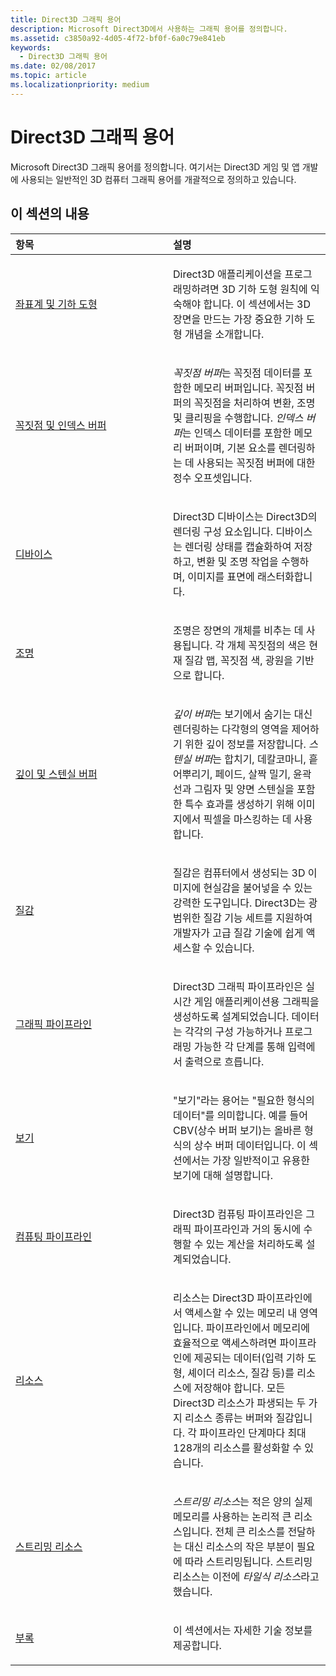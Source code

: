 ```yaml
---
title: Direct3D 그래픽 용어
description: Microsoft Direct3D에서 사용하는 그래픽 용어를 정의합니다.
ms.assetid: c3850a92-4d05-4f72-bf0f-6a0c79e841eb
keywords:
  - Direct3D 그래픽 용어
ms.date: 02/08/2017
ms.topic: article
ms.localizationpriority: medium
---
```

# <a name="direct3d-graphics-glossary"></a>Direct3D 그래픽 용어


Microsoft Direct3D 그래픽 용어를 정의합니다. 여기서는 Direct3D 게임 및 앱 개발에 사용되는 일반적인 3D 컴퓨터 그래픽 용어를 개괄적으로 정의하고 있습니다.

## <a name="span-idin-this-sectionspanin-this-section"></a><span id="in-this-section"></span>이 섹션의 내용


<table>
<colgroup>
<col width="50%" />
<col width="50%" />
</colgroup>
<thead>
<tr class="header">
<th align="left">항목</th>
<th align="left">설명</th>
</tr>
</thead>
<tbody>
<tr class="odd">
<td align="left"><p><a href="coordinate-systems-and-geometry.md">좌표계 및 기하 도형</a></p></td>
<td align="left"><p>Direct3D 애플리케이션을 프로그래밍하려면 3D 기하 도형 원칙에 익숙해야 합니다. 이 섹션에서는 3D 장면을 만드는 가장 중요한 기하 도형 개념을 소개합니다.</p></td>
</tr>
<tr class="even">
<td align="left"><p><a href="vertex-and-index-buffers.md">꼭짓점 및 인덱스 버퍼</a></p></td>
<td align="left"><p><em>꼭짓점 버퍼</em>는 꼭짓점 데이터를 포함한 메모리 버퍼입니다. 꼭짓점 버퍼의 꼭짓점을 처리하여 변환, 조명 및 클리핑을 수행합니다. <em>인덱스 버퍼</em>는 인덱스 데이터를 포함한 메모리 버퍼이며, 기본 요소를 렌더링하는 데 사용되는 꼭짓점 버퍼에 대한 정수 오프셋입니다.</p></td>
</tr>
<tr class="odd">
<td align="left"><p><a href="devices.md">디바이스</a></p></td>
<td align="left"><p>Direct3D 디바이스는 Direct3D의 렌더링 구성 요소입니다. 디바이스는 렌더링 상태를 캡슐화하여 저장하고, 변환 및 조명 작업을 수행하며, 이미지를 표면에 래스터화합니다.</p></td>
</tr>
<tr class="even">
<td align="left"><p><a href="lights-and-materials.md">조명</a></p></td>
<td align="left"><p>조명은 장면의 개체를 비추는 데 사용됩니다. 각 개체 꼭짓점의 색은 현재 질감 맵, 꼭짓점 색, 광원을 기반으로 합니다.</p></td>
</tr>
<tr class="odd">
<td align="left"><p><a href="depth-and-stencil-buffers.md">깊이 및 스텐실 버퍼</a></p></td>
<td align="left"><p><em>깊이 버퍼</em>는 보기에서 숨기는 대신 렌더링하는 다각형의 영역을 제어하기 위한 깊이 정보를 저장합니다. <em>스텐실 버퍼</em>는 합치기, 데칼코마니, 흩어뿌리기, 페이드, 살짝 밀기, 윤곽선과 그림자 및 양면 스텐실을 포함한 특수 효과를 생성하기 위해 이미지에서 픽셀을 마스킹하는 데 사용합니다.</p></td>
</tr>
<tr class="even">
<td align="left"><p><a href="textures.md">질감</a></p></td>
<td align="left"><p>질감은 컴퓨터에서 생성되는 3D 이미지에 현실감을 불어넣을 수 있는 강력한 도구입니다. Direct3D는 광범위한 질감 기능 세트를 지원하여 개발자가 고급 질감 기술에 쉽게 액세스할 수 있습니다.</p></td>
</tr>
<tr class="odd">
<td align="left"><p><a href="graphics-pipeline.md">그래픽 파이프라인</a></p></td>
<td align="left"><p>Direct3D 그래픽 파이프라인은 실시간 게임 애플리케이션용 그래픽을 생성하도록 설계되었습니다. 데이터는 각각의 구성 가능하거나 프로그래밍 가능한 각 단계를 통해 입력에서 출력으로 흐릅니다.</p></td>
</tr>
<tr class="even">
<td align="left"><p><a href="views.md">보기</a></p></td>
<td align="left"><p>&quot;보기&quot;라는 용어는 &quot;필요한 형식의 데이터&quot;를 의미합니다. 예를 들어 CBV(상수 버퍼 보기)는 올바른 형식의 상수 버퍼 데이터입니다. 이 섹션에서는 가장 일반적이고 유용한 보기에 대해 설명합니다.</p></td>
</tr>
<tr class="odd">
<td align="left"><p><a href="compute-pipeline.md">컴퓨팅 파이프라인</a></p></td>
<td align="left"><p>Direct3D 컴퓨팅 파이프라인은 그래픽 파이프라인과 거의 동시에 수행할 수 있는 계산을 처리하도록 설계되었습니다.</p></td>
</tr>
<tr class="even">
<td align="left"><p><a href="resources.md">리소스</a></p></td>
<td align="left"><p>리소스는 Direct3D 파이프라인에서 액세스할 수 있는 메모리 내 영역입니다. 파이프라인에서 메모리에 효율적으로 액세스하려면 파이프라인에 제공되는 데이터(입력 기하 도형, 셰이더 리소스, 질감 등)를 리소스에 저장해야 합니다. 모든 Direct3D 리소스가 파생되는 두 가지 리소스 종류는 버퍼와 질감입니다. 각 파이프라인 단계마다 최대 128개의 리소스를 활성화할 수 있습니다.</p></td>
</tr>
<tr class="odd">
<td align="left"><p><a href="streaming-resources.md">스트리밍 리소스</a></p></td>
<td align="left"><p><em>스트리밍 리소스</em>는 적은 양의 실제 메모리를 사용하는 논리적 큰 리소스입니다. 전체 큰 리소스를 전달하는 대신 리소스의 작은 부분이 필요에 따라 스트리밍됩니다. 스트리밍 리소스는 이전에 <em>타일식 리소스</em>라고 했습니다.</p></td>
</tr>
<tr class="even">
<td align="left"><p><a href="appendix.md">부록</a></p></td>
<td align="left"><p>이 섹션에서는 자세한 기술 정보를 제공합니다.</p></td>
</tr>
</tbody>
</table>

 

 

 

